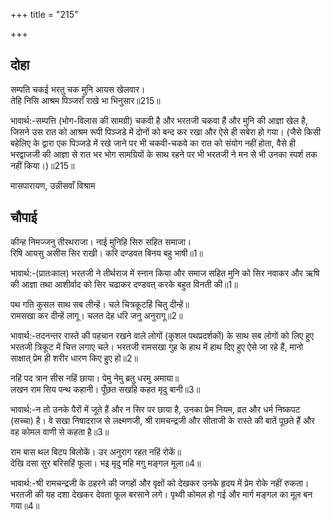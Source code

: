 +++
title = "215"

+++
## दोहा
सम्पति चकई भरतु चक मुनि आयस खेलवार।  
तेहि निसि आश्रम पिञ्जराँ राखे भा भिनुसार॥215॥  

भावार्थ:-सम्पत्ति (भोग-विलास की सामग्री) चकवी है और भरतजी चकवा हैं और मुनि की आज्ञा खेल है, जिसने उस रात को आश्रम रूपी पिञ्जडे में दोनों को बन्द कर रखा और ऐसे ही सबेरा हो गया। (जैसे किसी बहेलिए के द्वारा एक पिञ्जडे में रखे जाने पर भी चकवी-चकवे का रात को संयोग नहीं होता, वैसे ही भरद्वाजजी की आज्ञा से रात भर भोग सामग्रियों के साथ रहने पर भी भरतजी ने मन से भी उनका स्पर्श तक नहीं किया।)॥215॥  


मासपारायण, उन्नीसवाँ विश्राम  



## चौपाई
कीन्ह निमज्जनु तीरथराजा। नाई मुनिहि सिरु सहित समाजा।  
रिषि आयसु असीस सिर राखी। करि दण्डवत बिनय बहु भाषी॥1॥  

भावार्थ:-(प्रातःकाल) भरतजी ने तीर्थराज में स्नान किया और समाज सहित मुनि को सिर नवाकर और ऋषि की आज्ञा तथा आशीर्वाद को सिर चढाकर दण्डवत्‌ करके बहुत विनती की॥1॥  

पथ गति कुसल साथ सब लीन्हें। चले चित्रकूटहिं चितु दीन्हें॥  
रामसखा कर दीन्हें लागू। चलत देह धरि जनु अनुरागू॥2॥  

भावार्थ:-तदनन्तर रास्ते की पहचान रखने वाले लोगों (कुशल पथप्रदर्शकों) के साथ सब लोगों को लिए हुए भरतजी त्रिकूट में चित्त लगाए चले। भरतजी रामसखा गुह के हाथ में हाथ दिए हुए ऐसे जा रहे हैं, मानो साक्षात्‌ प्रेम ही शरीर धारण किए हुए हो॥2॥  

नहिं पद त्रान सीस नहिं छाया। पेमु नेमु ब्रतु धरमु अमाया॥  
लखन राम सिय पन्थ कहानी। पूँछत सखहि कहत मृदु बानी॥3॥  

भावार्थ:-न तो उनके पैरों में जूते हैं और न सिर पर छाया है, उनका प्रेम नियम, व्रत और धर्म निष्कपट (सच्चा) है। वे सखा निषादराज से लक्ष्मणजी, श्री रामचन्द्रजी और सीताजी के रास्ते की बातें पूछते हैं और वह कोमल वाणी से कहता है॥3॥  

राम बास थल बिटप बिलोकें। उर अनुराग रहत नहिं रोकें॥  
देखि दसा सुर बरिसहिं फूला। भइ मृदु महि मगु मङ्गल मूला॥4॥  

भावार्थ:-श्री रामचन्द्रजी के ठहरने की जगहों और वृक्षों को देखकर उनके हृदय में प्रेम रोके नहीं रुकता। भरतजी की यह दशा देखकर देवता फूल बरसाने लगे। पृथ्वी कोमल हो गई और मार्ग मङ्गल का मूल बन गया॥4॥  

<div class="audioEmbed"  caption="AIR-वाचनम्" src="https://archive
.org/download/rAmcharitmAnas-AIR/EPI-204.mp3"></div>

